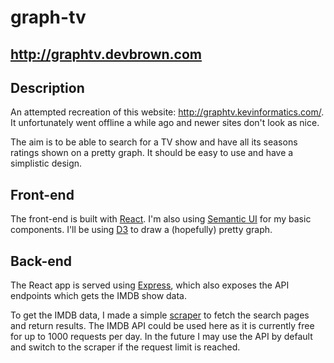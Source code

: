 # graph-tv

## <http://graphtv.devbrown.com>

## Description

An attempted recreation of this website: <http://graphtv.kevinformatics.com/>. It unfortunately went offline a while ago
and newer sites don't look as nice.

The aim is to be able to search for a TV show and have all its seasons ratings shown on a pretty graph. It should be
easy to use and have a simplistic design.

## Front-end

The front-end is built with [React](https://reactjs.org/). I'm also using [Semantic UI](https://react.semantic-ui.com/)
for my basic components. I'll be using [D3](https://d3js.org/) to draw a (hopefully) pretty graph.

## Back-end

The React app is served using [Express](https://expressjs.com/), which also exposes the API endpoints which gets the
IMDB show data.

To get the IMDB data, I made a simple [scraper](https://github.com/emab/js-imdb-scraper) to fetch the search pages and
return results. The IMDB API could be used here as it is currently free for up to 1000 requests per day. In the future I
may use the API by default and switch to the scraper if the request limit is reached.
